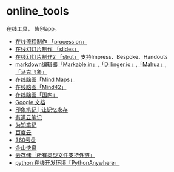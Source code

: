 online_tools
============

在线工具， 告别app。

* [在线流程制作 「process on」][4]
* [在线幻灯片制作 「slides」][5]
* [在线幻灯片制作2 「strut」][6]  支持Impress、Bespoke、Handouts
* [markdown编辑器「Markable.in」][0],[「Dillinger.io」][1],[「Mahua」][2],[「马克飞象」][3]
* [在线脑图「Mind Maps」](http://www.mindmeister.com/public)
* [在线脑图「Mind42」](https://mind42.com/signin)
* [在线脑图「国内」](http://naotu.baidu.com/#)
* [Google 文档](https://docs.google.com)
* [印象笔记 | 让记忆永存](https://www.yinxiang.com/)
* [有道云笔记](https://note.youdao.com/web/?version=529952)
* [为知笔记](https://note.wiz.cn/login)
* [百度云](http://pan.baidu.com/disk/home)
* [360云盘](http://yunpan.360.cn/)
* [金山快盘](http://www.kuaipan.cn/)
* [云存储「所有类型文件支持外链」](http://www.qiniu.com/)
* [python 在线开发环境「PythonAnywhere」](https://www.pythonanywhere.com/)


[4]:http://WWW.PROCESSON.COM
[5]:http://slides.com/
[6]:http://strut.io/editor/
[0]:http://markable.in/editor/
[1]:http://dillinger.io/
[2]:http://mahua.jser.me/
[3]:http://maxiang.info/
